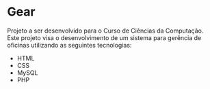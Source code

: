  Gear
 ================
  Projeto a ser desenvolvido para o Curso de Ciências da Computação.  
  Este projeto visa o desenvolvimento de um sistema para gerência de oficinas utilizando as seguintes tecnologias:  
  
  * HTML
  * CSS
  * MySQL
  * PHP
